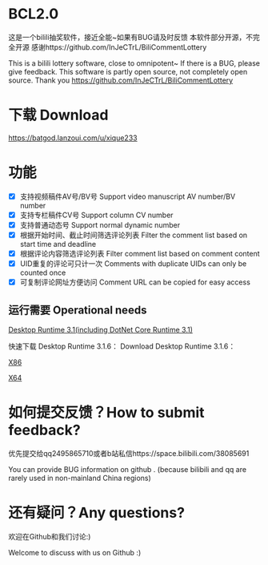 # BCL2.0
这是一个bilili抽奖软件，接近全能~如果有BUG请及时反馈
本软件部分开源，不完全开源
感谢https://github.com/InJeCTrL/BiliCommentLottery

This is a bilili lottery software, close to omnipotent~ If there is a BUG, please give feedback.
This software is partly open source, not completely open source.
Thank you https://github.com/InJeCTrL/BiliCommentLottery

# 下载 Download
https://batgod.lanzoui.com/u/xique233

# 功能

- [x] 支持视频稿件AV号/BV号 Support video manuscript AV number/BV number
- [x] 支持专栏稿件CV号 Support column CV number
- [x] 支持普通动态号 Support normal dynamic number
- [x] 根据开始时间、截止时间筛选评论列表 Filter the comment list based on start time and deadline
- [x] 根据评论内容筛选评论列表 Filter comment list based on comment content
- [x] UID重复的评论可只计一次 Comments with duplicate UIDs can only be counted once
- [x] 可复制评论网址方便访问 Comment URL can be copied for easy access

## 运行需要 Operational needs

[Desktop Runtime 3.1(including DotNet Core Runtime 3.1)](https://dotnet.microsoft.com/download/dotnet-core/3.1)

快速下载 Desktop Runtime 3.1.6：
Download Desktop Runtime 3.1.6：

[X86](https://dotnet.microsoft.com/download/dotnet-core/thank-you/runtime-desktop-3.1.6-windows-x86-installer)

[X64](https://dotnet.microsoft.com/download/dotnet-core/thank-you/runtime-desktop-3.1.6-windows-x64-installer)

# 如何提交反馈？How to submit feedback?
优先提交给qq2495865710或者b站私信https://space.bilibili.com/38085691

You can provide BUG information on github .
(because bilibili and qq are rarely used in non-mainland China regions)

# 还有疑问？Any questions?
欢迎在Github和我们讨论:)

Welcome to discuss with us on Github :)